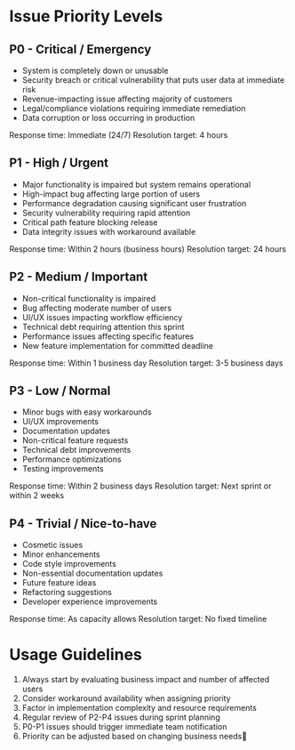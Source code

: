 # Issue Priority Levels

## P0 - Critical / Emergency
- System is completely down or unusable
- Security breach or critical vulnerability that puts user data at immediate risk
- Revenue-impacting issue affecting majority of customers
- Legal/compliance violations requiring immediate remediation
- Data corruption or loss occurring in production

Response time: Immediate (24/7)
Resolution target: 4 hours

## P1 - High / Urgent
- Major functionality is impaired but system remains operational
- High-impact bug affecting large portion of users
- Performance degradation causing significant user frustration
- Security vulnerability requiring rapid attention
- Critical path feature blocking release
- Data integrity issues with workaround available

Response time: Within 2 hours (business hours)
Resolution target: 24 hours

## P2 - Medium / Important
- Non-critical functionality is impaired
- Bug affecting moderate number of users
- UI/UX issues impacting workflow efficiency
- Technical debt requiring attention this sprint
- Performance issues affecting specific features
- New feature implementation for committed deadline

Response time: Within 1 business day
Resolution target: 3-5 business days

## P3 - Low / Normal
- Minor bugs with easy workarounds
- UI/UX improvements
- Documentation updates
- Non-critical feature requests
- Technical debt improvements
- Performance optimizations
- Testing improvements

Response time: Within 2 business days
Resolution target: Next sprint or within 2 weeks

## P4 - Trivial / Nice-to-have
- Cosmetic issues
- Minor enhancements
- Code style improvements
- Non-essential documentation updates
- Future feature ideas
- Refactoring suggestions
- Developer experience improvements

Response time: As capacity allows
Resolution target: No fixed timeline

# Usage Guidelines

1. Always start by evaluating business impact and number of affected users
2. Consider workaround availability when assigning priority
3. Factor in implementation complexity and resource requirements
4. Regular review of P2-P4 issues during sprint planning
5. P0-P1 issues should trigger immediate team notification
6. Priority can be adjusted based on changing business needs
